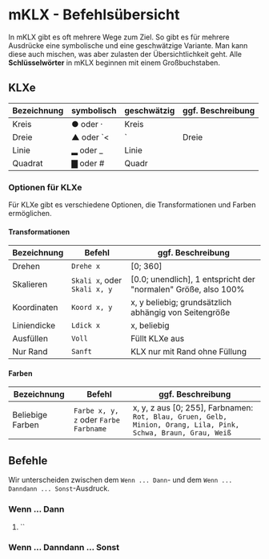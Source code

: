 # mKLX - Befehlsübersicht

In mKLX gibt es oft mehrere Wege zum Ziel. So gibt es für mehrere Ausdrücke eine symbolische und eine geschwätzige Variante. Man kann diese auch mischen, was aber zulasten der Übersichtlichkeit geht. Alle **Schlüsselwörter** in mKLX beginnen mit einem Großbuchstaben. 

## KLXe

Bezeichnung | symbolisch | geschwätzig | ggf. Beschreibung
----- | ----- | ----- | ----- 
Kreis | ● oder · | Kreis | 
Dreie | ▲ oder `<|` | Dreie | Standard-Dreieck, gleichseitig
Linie | ▂ oder _ | Linie | 
Quadrat | ▇ oder # | Quadr | 

### Optionen für KLXe

Für KLXe gibt es verschiedene Optionen, die Transformationen und Farben ermöglichen. 

#### Transformationen

Bezeichnung | Befehl | ggf. Beschreibung
----- | ----- | ----- 
Drehen | `Drehe x` | [0; 360]
Skalieren | `Skali x`, oder `Skali x, y` | [0.0; unendlich], 1 entspricht der "normalen" Größe, also 100%
Koordinaten | `Koord x, y` | x, y beliebig; grundsätzlich abhängig von Seitengröße
Liniendicke | `Ldick x` | x, beliebig
Ausfüllen | `Voll` | Füllt KLXe aus
Nur Rand | `Sanft` | KLX nur mit Rand ohne Füllung

#### Farben
Bezeichnung | Befehl | ggf. Beschreibung
----- | ----- | ----- 
Beliebige Farben | `Farbe x, y, z` oder `Farbe Farbname` | x, y, z aus [0; 255], Farbnamen: `Rot, Blau, Gruen, Gelb, Minion, Orang, Lila, Pink, Schwa, Braun, Grau, Weiß`


## Befehle

Wir unterscheiden zwischen dem `Wenn ... Dann`- und dem `Wenn ... Danndann ... Sonst`-Ausdruck.

### Wenn ... Dann

1. `` 

### Wenn ... Danndann ... Sonst

